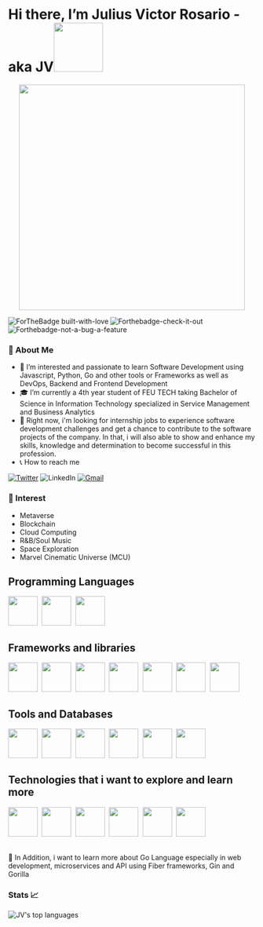# Hi there, I’m Julius Victor Rosario - aka JV<img src="https://media.giphy.com/media/Wj7lNjMNDxSmc/giphy.gif" width="100" />

<p align="center">
<img src="https://media.giphy.com/media/SWoSkN6DxTszqIKEqv/giphy.gif" width="460" align="center" />
</p>

![ForTheBadge built-with-love](http://ForTheBadge.com/images/badges/built-with-love.svg)
![Forthebadge-check-it-out](https://forthebadge.com/images/badges/check-it-out.svg)
![Forthebadge-not-a-bug-a-feature](https://forthebadge.com/images/badges/not-a-bug-a-feature.svg)

### 📖 About Me

- 👀 I’m interested and passionate to learn Software Development using Javascript, Python, Go and other tools or Frameworks as well as DevOps, Backend and Frontend Development
- 🎓 I’m currently a 4th year student of FEU TECH taking Bachelor of Science in Information Technology specialized in Service Management and Business Analytics
- 💼 Right now, i'm looking for internship jobs to experience software development challenges and get a chance to contribute to the software projects of the company. In that, i will also able to show and enhance my skills, knowledge and determination to become successful in this profession.
- 📞 How to reach me

[![Twitter](https://img.shields.io/badge/twitter-%231DA1F2.svg?style=for-the-badge&logo=Twitter&logoColor=white)](https://twitter.com/juliusrosario06)
![LinkedIn](https://img.shields.io/badge/linkedin-%230077B5.svg?style=for-the-badge&logo=linkedin&logoColor=white)
[![Gmail](https://img.shields.io/badge/Gmail-D14836?style=for-the-badge&logo=gmail&logoColor=white)](https://www.google.com.)

### 📌 Interest

- Metaverse
- Blockchain
- Cloud Computing
- R&B/Soul Music
- Space Exploration
- Marvel Cinematic Universe (MCU)

## Programming Languages

<div>
  <kbd>
    <img  src="https://raw.githubusercontent.com/jmnote/z-icons/master/svg/python.svg" width="60"/> 
  </kbd>
  
  <kbd>
    <img  src="https://raw.githubusercontent.com/jmnote/z-icons/master/svg/javascript.svg" width="60"/> 
  </kbd>
  
  <kbd>
    <img  src="https://raw.githubusercontent.com/jmnote/z-icons/master/svg/go.svg" width="60"/> 
  </kbd>
  
</div>

## Frameworks and libraries

<div>
  
  <kbd>
    <img src="https://cdn.jsdelivr.net/gh/devicons/devicon/icons/react/react-original.svg" width="60" />
  </kbd>
  <kbd>
    <img src="https://cdn.jsdelivr.net/gh/devicons/devicon/icons/django/django-original.svg" width="60" />
  </kbd>
  <kbd>
    <img src="https://cdn.jsdelivr.net/gh/devicons/devicon/icons/nextjs/nextjs-original-wordmark.svg" width="60" />
  </kbd>
  <kbd>
    <img src="https://cdn.jsdelivr.net/gh/devicons/devicon/icons/nodejs/nodejs-original.svg" width="60" />
  </kbd>
  <kbd>
    <img src="https://cdn.jsdelivr.net/gh/devicons/devicon/icons/redux/redux-original.svg" width="60" />
  </kbd>
  <kbd>
    <img src="https://cdn.jsdelivr.net/gh/devicons/devicon/icons/materialui/materialui-original.svg" width="60" />
  </kbd>
  <kbd>
    <img src="https://cdn.jsdelivr.net/gh/devicons/devicon/icons/express/express-original-wordmark.svg" width="60" />
  </kbd>
  
</div>

## Tools and Databases

<div>
  <kbd>
    <img src="https://cdn.jsdelivr.net/gh/devicons/devicon/icons/git/git-original.svg"  width="60"/>
  </kbd>
  
  <kbd>
    <img src="https://cdn.jsdelivr.net/gh/devicons/devicon/icons/figma/figma-original.svg" width="60" />
  </kbd>
  
  
  <kbd>
    <img src="https://cdn.jsdelivr.net/gh/devicons/devicon/icons/heroku/heroku-original.svg" width="60" />
  </kbd>
    
  <kbd>
    <img src="https://cdn.jsdelivr.net/gh/devicons/devicon/icons/vscode/vscode-original.svg" width="60" />
  </kbd>
  
  <kbd>
    <img src="https://cdn.jsdelivr.net/gh/devicons/devicon/icons/postgresql/postgresql-original.svg" width="60" />
  </kbd>
  
  <kbd>
   <img src="https://cdn.jsdelivr.net/gh/devicons/devicon/icons/mongodb/mongodb-original.svg" width="60" />
  </kbd>
  
  </div>
  
  ## Technologies that i want to explore and learn more
  
  <div>
    <kbd>
      <img src="https://cdn.jsdelivr.net/gh/devicons/devicon/icons/graphql/graphql-plain.svg" width="60" />
  </kbd>
  <kbd>
    <img src="https://cdn.jsdelivr.net/gh/devicons/devicon/icons/sequelize/sequelize-original.svg" width="60" />
  </kbd>
  <kbd>
    <img src="https://cdn.jsdelivr.net/gh/devicons/devicon/icons/docker/docker-original.svg" width="60" />
  </kbd>
  
  <kbd>
    <img src="https://cdn.jsdelivr.net/gh/devicons/devicon/icons/firebase/firebase-plain.svg" width="60" />
  </kbd>
  
   <kbd>
     <img src="https://cdn.jsdelivr.net/gh/devicons/devicon/icons/csharp/csharp-original.svg" width="60" />
  </kbd>
  
  
  <kbd>
    <img src="https://cdn.jsdelivr.net/gh/devicons/devicon/icons/swift/swift-original.svg" width="60" />
  </kbd>
  
  </div>
  <br>

🌱 In Addition, i want to learn more about Go Language especially in web development, microservices and API using Fiber frameworks, Gin and Gorilla

### Stats 📈

![JV's top languages](https://github-readme-stats.vercel.app/api/top-langs/?username=jvicrosario1106&theme=blue-green)
